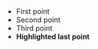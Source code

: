 - First point <!-- .element: class="fragment" -->
- Second point <!-- .element: class="fragment" -->
- Third point <!-- .element: class="fragment" -->
- **Highlighted last point** <!-- .element: class="fragment highlight" -->
